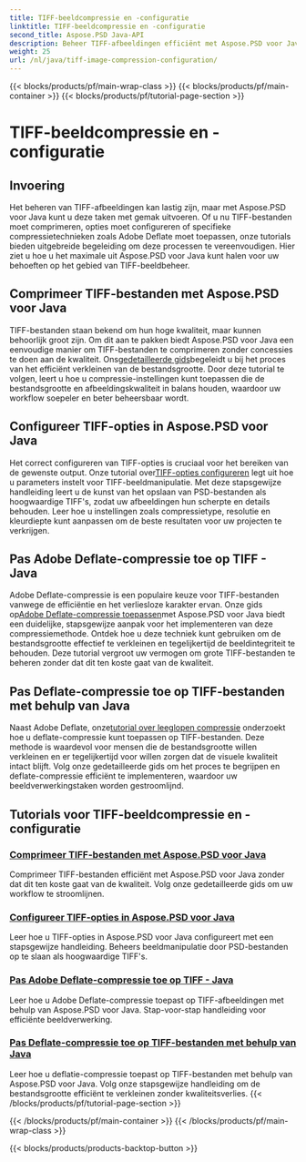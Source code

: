 ```yaml
---
title: TIFF-beeldcompressie en -configuratie
linktitle: TIFF-beeldcompressie en -configuratie
second_title: Aspose.PSD Java-API
description: Beheer TIFF-afbeeldingen efficiënt met Aspose.PSD voor Java. Leer hoe u Adobe Deflate-compressie op TIFF-bestanden comprimeert, configureert en toepast met onze stapsgewijze zelfstudies.
weight: 25
url: /nl/java/tiff-image-compression-configuration/
---
```


{{< blocks/products/pf/main-wrap-class >}}
{{< blocks/products/pf/main-container >}}
{{< blocks/products/pf/tutorial-page-section >}}

# TIFF-beeldcompressie en -configuratie

## Invoering

Het beheren van TIFF-afbeeldingen kan lastig zijn, maar met Aspose.PSD voor Java kunt u deze taken met gemak uitvoeren. Of u nu TIFF-bestanden moet comprimeren, opties moet configureren of specifieke compressietechnieken zoals Adobe Deflate moet toepassen, onze tutorials bieden uitgebreide begeleiding om deze processen te vereenvoudigen. Hier ziet u hoe u het maximale uit Aspose.PSD voor Java kunt halen voor uw behoeften op het gebied van TIFF-beeldbeheer.

## Comprimeer TIFF-bestanden met Aspose.PSD voor Java

 TIFF-bestanden staan bekend om hun hoge kwaliteit, maar kunnen behoorlijk groot zijn. Om dit aan te pakken biedt Aspose.PSD voor Java een eenvoudige manier om TIFF-bestanden te comprimeren zonder concessies te doen aan de kwaliteit. Ons[gedetailleerde gids](./compress-tiff-files/)begeleidt u bij het proces van het efficiënt verkleinen van de bestandsgrootte. Door deze tutorial te volgen, leert u hoe u compressie-instellingen kunt toepassen die de bestandsgrootte en afbeeldingskwaliteit in balans houden, waardoor uw workflow soepeler en beter beheersbaar wordt.

## Configureer TIFF-opties in Aspose.PSD voor Java

 Het correct configureren van TIFF-opties is cruciaal voor het bereiken van de gewenste output. Onze tutorial over[TIFF-opties configureren](./configure-tiff-options/) legt uit hoe u parameters instelt voor TIFF-beeldmanipulatie. Met deze stapsgewijze handleiding leert u de kunst van het opslaan van PSD-bestanden als hoogwaardige TIFF's, zodat uw afbeeldingen hun scherpte en details behouden. Leer hoe u instellingen zoals compressietype, resolutie en kleurdiepte kunt aanpassen om de beste resultaten voor uw projecten te verkrijgen.

## Pas Adobe Deflate-compressie toe op TIFF - Java

 Adobe Deflate-compressie is een populaire keuze voor TIFF-bestanden vanwege de efficiëntie en het verliesloze karakter ervan. Onze gids op[Adobe Deflate-compressie toepassen](./apply-adobe-deflate-compression-tiff/)met Aspose.PSD voor Java biedt een duidelijke, stapsgewijze aanpak voor het implementeren van deze compressiemethode. Ontdek hoe u deze techniek kunt gebruiken om de bestandsgrootte effectief te verkleinen en tegelijkertijd de beeldintegriteit te behouden. Deze tutorial vergroot uw vermogen om grote TIFF-bestanden te beheren zonder dat dit ten koste gaat van de kwaliteit.

## Pas Deflate-compressie toe op TIFF-bestanden met behulp van Java

 Naast Adobe Deflate, onze[tutorial over leeglopen compressie](./apply-deflate-compression-tiff-files/) onderzoekt hoe u deflate-compressie kunt toepassen op TIFF-bestanden. Deze methode is waardevol voor mensen die de bestandsgrootte willen verkleinen en er tegelijkertijd voor willen zorgen dat de visuele kwaliteit intact blijft. Volg onze gedetailleerde gids om het proces te begrijpen en deflate-compressie efficiënt te implementeren, waardoor uw beeldverwerkingstaken worden gestroomlijnd.

## Tutorials voor TIFF-beeldcompressie en -configuratie
### [Comprimeer TIFF-bestanden met Aspose.PSD voor Java](./compress-tiff-files/)
Comprimeer TIFF-bestanden efficiënt met Aspose.PSD voor Java zonder dat dit ten koste gaat van de kwaliteit. Volg onze gedetailleerde gids om uw workflow te stroomlijnen.
### [Configureer TIFF-opties in Aspose.PSD voor Java](./configure-tiff-options/)
Leer hoe u TIFF-opties in Aspose.PSD voor Java configureert met een stapsgewijze handleiding. Beheers beeldmanipulatie door PSD-bestanden op te slaan als hoogwaardige TIFF's.
### [Pas Adobe Deflate-compressie toe op TIFF - Java](./apply-adobe-deflate-compression-tiff/)
Leer hoe u Adobe Deflate-compressie toepast op TIFF-afbeeldingen met behulp van Aspose.PSD voor Java. Stap-voor-stap handleiding voor efficiënte beeldverwerking.
### [Pas Deflate-compressie toe op TIFF-bestanden met behulp van Java](./apply-deflate-compression-tiff-files/)
Leer hoe u deflatie-compressie toepast op TIFF-bestanden met behulp van Aspose.PSD voor Java. Volg onze stapsgewijze handleiding om de bestandsgrootte efficiënt te verkleinen zonder kwaliteitsverlies.
{{< /blocks/products/pf/tutorial-page-section >}}

{{< /blocks/products/pf/main-container >}}
{{< /blocks/products/pf/main-wrap-class >}}

{{< blocks/products/products-backtop-button >}}

